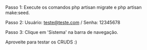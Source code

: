 Passo 1: Execute os comandos php artisan migrate e php artisan make:seed.

Passo 2: Usuário: teste@teste.com / Senha: 12345678

Passo 3: Clique em 'Sistema' na barra de navegação. 

Aproveite para testar os CRUDS :)
